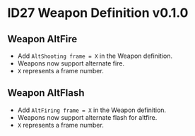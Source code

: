 # ID27 Weapon Definition v0.1.0

## Weapon AltFire

* Add `AltShooting frame = X` in the Weapon definition.
* Weapons now support alternate fire.  
* `X` represents a frame number.

## Weapon AltFlash

* Add `AltFiring frame = X` in the Weapon definition.
* Weapons now support alternate flash for altfire.  
* `X` represents a frame number.
